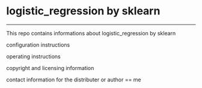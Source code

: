 # logistic_regression by sklearn
---
This repo contains informations about logistic_regression by sklearn

configuration instructions

operating instructions

copyright and licensing information

contact information for the distributer or author == me
